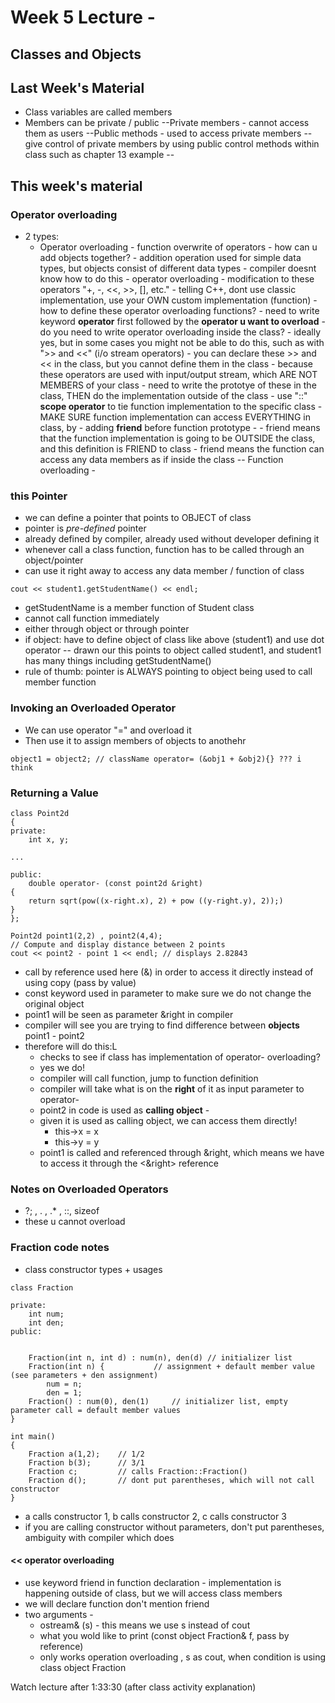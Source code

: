 # Week 5 Lecture -
## Classes and Objects
## Last Week's Material
- Class variables are called members
- Members can be private / public
--Private members - cannot access them as users
--Public methods - used to access private members
--give control of private members by using public control methods within class such as chapter 13 example
-- 

## This week's material
### Operator overloading
- 2 types:
	- Operator overloading - function overwrite of operators
			- how can u add objects together?
				- addition operation used for simple data types, but objects consist of different data types
				- compiler doesnt know how to do this
				- operator overloading - modification to these operators "+, -, <<, >>, [], etc."
				- telling C++, dont use classic implementation, use your OWN custom implementation (function)
			- how to define these operator overloading functions?
				- need to write keyword **operator** first followed by the **operator u want to overload**
			- do you need to write operator overloading inside the class?
				- ideally yes, but in some cases you might not be able to do this, such as with ">> and <<" (i/o stream operators)
				- you can declare these >> and << in the class, but you cannot define them in the class
				- because these operators are used with input/output stream, which ARE NOT MEMBERS of your class
				- need to write the prototye of these in the class, THEN do the implementation outside of the class
				- use "::" **scope operator** to tie function implementation to the specific class
				- MAKE SURE function implementation can access EVERYTHING in class, by
					- adding **friend** before function prototype - 
					- friend means that the function implementation is going to be OUTSIDE the class, and this definition is FRIEND to class
					- friend means the function can access any data members as if inside the class
-- Function overloading - 

### this Pointer
- we can define a pointer that points to OBJECT of class
- <this> pointer is *pre-defined* pointer
- already defined by compiler, already used without developer defining it
- whenever call a class function, function has to be called through an object/pointer
- can use it right away to access any data member / function of class

```
cout << student1.getStudentName() << endl;
```
- getStudentName is a member function of Student class
- cannot call function immediately
- either through object or through pointer
- if object: have to define object of class like above (student1) and use dot operator
-- drawn our this points to object called student1, and student1 has many things including getStudentName()
- rule of thumb: <this> pointer is ALWAYS pointing to object being used to call member function

### Invoking an Overloaded Operator
- We can use operator "=" and overload it 
- Then use it to assign members of objects to anothehr
```
object1 = object2; // className operator= (&obj1 + &obj2){} ??? i think
```


### Returning a Value

```
class Point2d
{
private:
	int x, y;

...

public:
	double operator- (const point2d &right)
{
	return sqrt(pow((x-right.x), 2) + pow ((y-right.y), 2));)
}
};

Point2d point1(2,2) , point2(4,4);
// Compute and display distance between 2 points
cout << point2 - point 1 << endl; // displays 2.82843
```
- call by reference used here (&) in order to access it directly instead of using copy (pass by value)
- const keyword used in parameter to make sure we do not change the original object
- point1 will be seen as parameter &right in compiler
- compiler will see you are trying to find difference between **objects** point1 - point2
- therefore will do this:L
	- checks to see if class has implementation of operator- overloading?
	- yes we do!
	- compiler will call function, jump to function definition
	- compiler will take what is on the **right** of it as input parameter to operator-
	- point2 in code is used as **calling object** - 
	- given it is used as calling object, we can access them directly!
		- this->x = x
		- this->y = y
	- point1 is called and referenced through &right, which means we have to access it through the <&right> reference


### Notes on Overloaded Operators
- ?; , . , .* , ::, sizeof
- these u cannot overload



### Fraction code notes
- class constructor types  + usages
```
class Fraction
	
private:
	int num;
	int den;	
public:	
	

	Fraction(int n, int d) : num(n), den(d) // initializer list
	Fraction(int n) {			// assignment + default member value (see parameters + den assignment)
		num = n;
		den = 1;
	Fraction() : num(0), den(1)		// initializer list, empty parameter call = default member values
}

int main() 
{
	Fraction a(1,2);	// 1/2
	Fraction b(3); 		// 3/1
	Fraction c; 		// calls Fraction::Fraction()
	Fraction d();		// dont put parentheses, which will not call constructor
}
```
- a calls constructor 1, b calls constructor 2, c calls constructor 3
- if you are calling constructor without parameters, don't put parentheses, ambiguity with compiler which does 


#### << operator overloading

- use keyword friend in function declaration - implementation is happening outside of class, but we will access class members
- we will declare function don't mention friend
- two arguments - 
	- ostream& (s) - this means we use s instead of cout
	- what you wold like to print (const object Fraction& f, pass by reference)
	- only works operation overloading , s as cout, when condition is using class object Fraction


Watch lecture after 1:33:30 (after class activity explanation)


